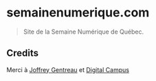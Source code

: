 # semainenumerique.com

> Site de la Semaine Numérique de Québec.

## Credits

Merci à [Joffrey Gentreau](http://joffreygentreau.fr) et [Digital Campus](http://www.digital-campus.fr)